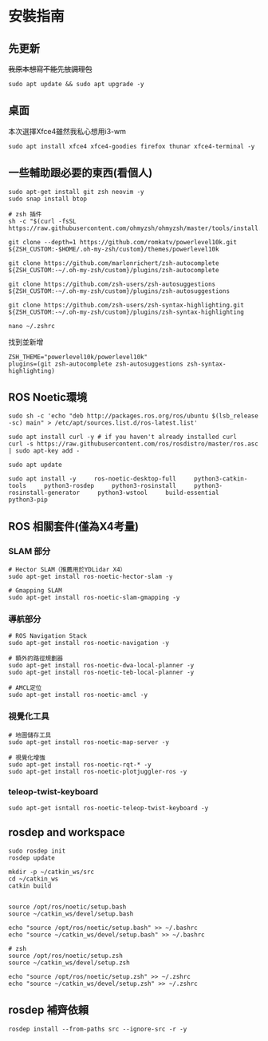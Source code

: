 # 安裝指南

## 先更新

~~我原本想寫不能先放調理包~~

```terminal
sudo apt update && sudo apt upgrade -y
```

## 桌面

本次選擇Xfce4雖然我私心想用i3-wm  

```terminal
sudo apt install xfce4 xfce4-goodies firefox thunar xfce4-terminal -y

```

## 一些輔助跟必要的東西(看個人)

```terminal
sudo apt-get install git zsh neovim -y
sudo snap install btop
```

```terminal
# zsh 插件
sh -c "$(curl -fsSL https://raw.githubusercontent.com/ohmyzsh/ohmyzsh/master/tools/install.sh)"

git clone --depth=1 https://github.com/romkatv/powerlevel10k.git ${ZSH_CUSTOM:-$HOME/.oh-my-zsh/custom}/themes/powerlevel10k

git clone https://github.com/marlonrichert/zsh-autocomplete ${ZSH_CUSTOM:-~/.oh-my-zsh/custom}/plugins/zsh-autocomplete

git clone https://github.com/zsh-users/zsh-autosuggestions ${ZSH_CUSTOM:-~/.oh-my-zsh/custom}/plugins/zsh-autosuggestions

git clone https://github.com/zsh-users/zsh-syntax-highlighting.git ${ZSH_CUSTOM:-~/.oh-my-zsh/custom}/plugins/zsh-syntax-highlighting

```

```terminal
nano ~/.zshrc
```

找到並新增

```terminal
ZSH_THEME="powerlevel10k/powerlevel10k"
plugins=(git zsh-autocomplete zsh-autosuggestions zsh-syntax-highlighting)
```

## ROS Noetic環境

```terminal
sudo sh -c 'echo "deb http://packages.ros.org/ros/ubuntu $(lsb_release -sc) main" > /etc/apt/sources.list.d/ros-latest.list'

sudo apt install curl -y # if you haven't already installed curl
curl -s https://raw.githubusercontent.com/ros/rosdistro/master/ros.asc | sudo apt-key add -

sudo apt update

sudo apt install -y     ros-noetic-desktop-full     python3-catkin-tools     python3-rosdep     python3-rosinstall     python3-rosinstall-generator     python3-wstool     build-essential     python3-pip
```

## ROS 相關套件(僅為X4考量)

### SLAM 部分

```terminal
# Hector SLAM（推薦用於YDLidar X4）
sudo apt-get install ros-noetic-hector-slam -y

# Gmapping SLAM
sudo apt-get install ros-noetic-slam-gmapping -y
```

### 導航部分

```terminal
# ROS Navigation Stack
sudo apt-get install ros-noetic-navigation -y

# 額外的路徑規劃器
sudo apt-get install ros-noetic-dwa-local-planner -y
sudo apt-get install ros-noetic-teb-local-planner -y

# AMCL定位
sudo apt-get install ros-noetic-amcl -y
```

### 視覺化工具

```terminal
# 地圖儲存工具
sudo apt-get install ros-noetic-map-server -y

# 視覺化增強
sudo apt-get install ros-noetic-rqt-* -y
sudo apt-get install ros-noetic-plotjuggler-ros -y
```

### teleop-twist-keyboard

```terminal
sudo apt-get isntall ros-noetic-teleop-twist-keyboard -y
```

## rosdep and workspace

```terminal
sudo rosdep init
rosdep update

mkdir -p ~/catkin_ws/src
cd ~/catkin_ws
catkin build


source /opt/ros/noetic/setup.bash
source ~/catkin_ws/devel/setup.bash

echo "source /opt/ros/noetic/setup.bash" >> ~/.bashrc
echo "source ~/catkin_ws/devel/setup.bash" >> ~/.bashrc
```

```terminal
# zsh
source /opt/ros/noetic/setup.zsh
source ~/catkin_ws/devel/setup.zsh

echo "source /opt/ros/noetic/setup.zsh" >> ~/.zshrc
echo "source ~/catkin_ws/devel/setup.zsh" >> ~/.zshrc
```

## rosdep 補齊依賴

```terminal
rosdep install --from-paths src --ignore-src -r -y
```
